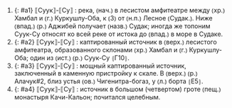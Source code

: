 ---
---

1. {: #a1} ⟦Суук⟧-⟦Су⟧
: река, ⦅нач.⦆ в лесистом амфитеатре между ⦅хр.⦆ Хамбал и ⦅г.⦆ Куркушлу-Оба, к ⦅З⦆ от ⦅н.п.⦆ Лесное ⦅Судак.⦆. Ниже ⦅впад.⦆ ⦅р.⦆ Аджибей получает ⦅назв.⦆ Судак; иногда же топоним Суук-Су относят ко всей реке от истока до ⦅впад.⦆ в море в Судаке.
2. {: #a2} ⟦Суук⟧-⟦Су⟧
: каптированный источник в ⦅верх.⦆ лесистого амфитеатра, образованного склонами ⦅хр.⦆ Хамбал и ⦅г.⦆ Куркушлу-Оба; один из ⦅ист.⦆ ⦅р.⦆ Суук-Су ⦃Г10⦄.
3. {: #a3} ⟦Суук⟧-⟦Су⟧
: мощный каптированный источник, заключенный в каменную пристройку к скале. В ⦅верх.⦆ ⦅р.⦆ Алачук#2, близ устья ⦅ов.⦆ Чигенитра-богаз, у ⦅л.⦆ борта ⦃Е5⦄.
4. {: #a4} ⟦Суук⟧-⟦Су⟧
: источник в большом (четвертом) гроте ⦅пещ.⦆ монастыря Качи-Кальон; почитался целебным.
